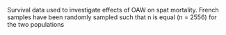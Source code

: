 Survival data used to investigate effects of OAW on spat mortality. French samples have been randomly sampled such that n is equal (n = 2556) for the two populations 
